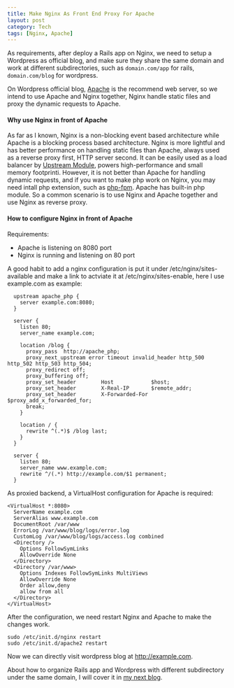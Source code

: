 ```yaml
---
title: Make Nginx As Front End Proxy For Apache
layout: post
category: Tech
tags: [Nginx, Apache]
---
```



As requirements, after deploy a Rails app on Nginx, we need to setup a Wordpress
as official blog, and make sure they share the same domain and work at different
subdirectories, such as `domain.com/app` for rails, `domain.com/blog` for wordpress.

On Wordpress official blog, [Apache](http://httpd.apache.org/) is the recommend web server, so we
intend to use Apache and Nginx together, Nginx handle static files and 
proxy the dynamic requests to Apache.


#### Why use Nginx in front of Apache

As far as I known, Nginx is a non-blocking event based architecture while Apache is a blocking process based architecture. Nginx is more lightful and has better performance on handling static files than Apache, always used as a reverse proxy first, HTTP server second. It can be easily used as a load balancer by [Upstream Module](http://wiki.nginx.org/HttpUpstreamModule), powers high-performance and small memory footprinti. However, it is not better than Apache for handling dynamic requests, and if you want to make php work on Nginx, you may need intall php extension, such as [php-fpm](http://php-fpm.org/). Apache has built-in php module. So a common scenario is to use Nginx and Apache together and use Nginx as reverse proxy.

#### How to configure Nginx in front of Apache

Requirements:

- Apache is listening on 8080 port
- Nginx is running and listening on 80 port

A good habit to add a nginx configuration is put it under /etc/nginx/sites-available and make a link to actviate it at /etc/nginx/sites-enable, here I use example.com as example:

      upstream apache_php {
        server example.com:8080;
      }

      server {
        listen 80;
        server_name example.com;

        location /blog {
          proxy_pass  http://apache_php;
          proxy_next_upstream error timeout invalid_header http_500 http_502 http_503 http_504;
          proxy_redirect off;
          proxy_buffering off;
          proxy_set_header        Host            $host;
          proxy_set_header        X-Real-IP       $remote_addr;
          proxy_set_header        X-Forwarded-For $proxy_add_x_forwarded_for;
          break;
        }

        location / {
          rewrite ^(.*)$ /blog last;
        }
      }

      server {
        listen 80;
        server_name www.example.com;
        rewrite ^/(.*) http://example.com/$1 permanent;
      }

As proxied backend, a VirtualHost configuration for Apache is required:

    <VirtualHost *:8080>
      ServerName example.com
      ServerAlias www.example.com
      DocumentRoot /var/www
      ErrorLog /var/www/blog/logs/error.log
      CustomLog /var/www/blog/logs/access.log combined
      <Directory />
        Options FollowSymLinks
        AllowOverride None
      </Directory>
      <Directory /var/www>
        Options Indexes FollowSymLinks MultiViews
        AllowOverride None
        Order allow,deny
        allow from all
      </Directory>
    </VirtualHost>

After the configuration, we need restart Nginx and Apache to make the changes work.

    sudo /etc/init.d/nginx restart
    sudo /etc/init.d/apache2 restart

Now we can directly visit wordpress blog at http://example.com.


About how to organize Rails app and Wordpress with different subdirectory under the same domain, I will cover it in [my next blog](http://marshluca.com/2013/08/16/deploy-rails-app-with-nginx-in-subdirectory/).

